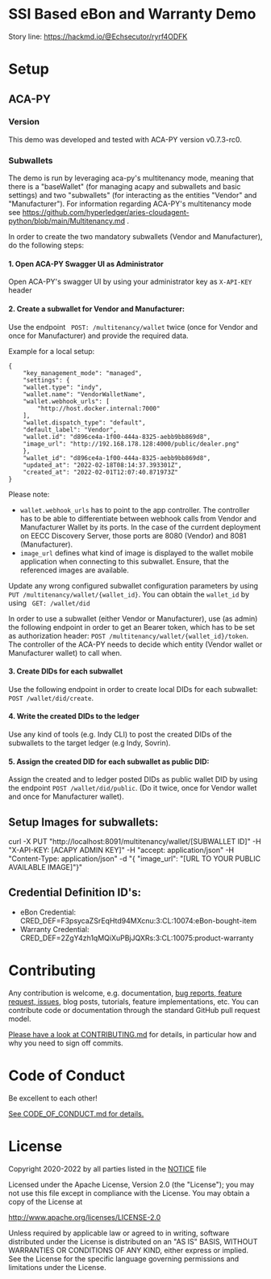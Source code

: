 # SSI Based eBon and Warranty Demo


Story line: https://hackmd.io/@Echsecutor/ryrf4ODFK


# Setup

## ACA-PY
### Version
This demo was developed and tested with ACA-PY version v0.7.3-rc0.

### Subwallets
The demo is run by leveraging aca-py's multitenancy mode, meaning that there is a "baseWallet" (for managing acapy and subwallets and basic settings) and two "subwallets" (for interacting as the entities "Vendor" and "Manufacturer"). For information regarding ACA-PY's multitenancy mode see https://github.com/hyperledger/aries-cloudagent-python/blob/main/Multitenancy.md .

In order to create the two mandatory subwallets (Vendor and Manufacturer), do the following steps:

#### 1. Open ACA-PY Swagger UI as Administrator
Open ACA-PY's swagger UI by using your administrator key as ```X-API-KEY``` header

#### 2. Create a subwallet for Vendor and Manufacturer:
Use the endpoint ``` POST: /multitenancy/wallet``` twice (once for Vendor and once for Manufacturer) and provide the required data.

Example for a local setup:
```
{
    "key_management_mode": "managed",
    "settings": {
    "wallet.type": "indy",
    "wallet.name": "VendorWalletName",
    "wallet.webhook_urls": [
        "http://host.docker.internal:7000"
    ],
    "wallet.dispatch_type": "default",
    "default_label": "Vendor",
    "wallet.id": "d896ce4a-1f00-444a-8325-aebb9bb869d8",
    "image_url": "http://192.168.178.128:4000/public/dealer.png"
    },
    "wallet_id": "d896ce4a-1f00-444a-8325-aebb9bb869d8",
    "updated_at": "2022-02-18T08:14:37.393301Z",
    "created_at": "2022-02-01T12:07:40.871973Z"
}

```

Please note:
- ```wallet.webhook_urls``` has to point to the app controller. The controller has to be able to differentiate between webhook calls from Vendor and Manufacturer Wallet by its ports. In the case of the currdent deployment on EECC Discovery Server, those ports are 8080 (Vendor) and 8081 (Manufacturer).
- ```image_url``` defines what kind of image is displayed to the wallet mobile application when connecting to this subwallet. Ensure, that the referenced images are available.

Update any wrong configured subwallet configuration parameters by using ```PUT /multitenancy/wallet/{wallet_id}```. You can obtain the ```wallet_id``` by using ``` GET: /wallet/did```

In order to use a subwallet (either Vendor or Manufacturer), use (as admin) the following endpoint in order to get an Bearer token, which has to be set as authorization header: ```POST /multitenancy/wallet/{wallet_id}/token```. The controller of the ACA-PY needs to decide which entity (Vendor wallet or Manufacturer wallet) to call when.

#### 3. Create DIDs for each subwallet
Use the following endpoint in order to create local DIDs for each subwallet: ```POST /wallet/did/create```.

#### 4. Write the created DIDs to the ledger
Use any kind of tools (e.g. Indy CLI) to post the created DIDs of the subwallets to the target ledger (e.g Indy, Sovrin).

#### 5. Assign the created DID for each subwallet as public DID:
Assign the created and to ledger posted DIDs as public wallet DID by using the endpoint ```POST /wallet/did/public```.
(Do it twice, once for Vendor wallet and once for Manufacturer wallet).



## Setup Images for subwallets:
curl -X PUT "http://localhost:8091/multitenancy/wallet/[SUBWALLET ID]" -H "X-API-KEY: [ACAPY ADMIN KEY]" -H "accept: application/json" -H "Content-Type: application/json" -d "{ \"image_url\": \"[URL TO YOUR PUBLIC AVAILABLE IMAGE]\"}"

## Credential Definition ID's:
- eBon Credential: CRED_DEF=F3psycaZSrEqHtd94MXcnu:3:CL:10074:eBon-bought-item
- Warranty Credential: CRED_DEF=2ZgY4zh1qMQiXuPBjJQXRs:3:CL:10075:product-warranty




# Contributing

Any contribution is welcome, e.g. documentation, [bug reports, feature request, issues](issues/), blog posts, tutorials, feature implementations, etc. You can contribute code or documentation through the standard GitHub pull request model.

[Please have a look at CONTRIBUTING.md](CONTRIBUTING.md) for details, in particular how and why you need to sign off commits.

# Code of Conduct

Be excellent to each other!

[See CODE_OF_CONDUCT.md for details.](CODE_OF_CONDUCT.md)

# License

Copyright 2020-2022 by all parties listed in the [NOTICE](NOTICE) file

Licensed under the Apache License, Version 2.0 (the "License");
you may not use this file except in compliance with the License.
You may obtain a copy of the License at

<http://www.apache.org/licenses/LICENSE-2.0>

Unless required by applicable law or agreed to in writing, software
distributed under the License is distributed on an "AS IS" BASIS,
WITHOUT WARRANTIES OR CONDITIONS OF ANY KIND, either express or implied.
See the License for the specific language governing permissions and
limitations under the License.
